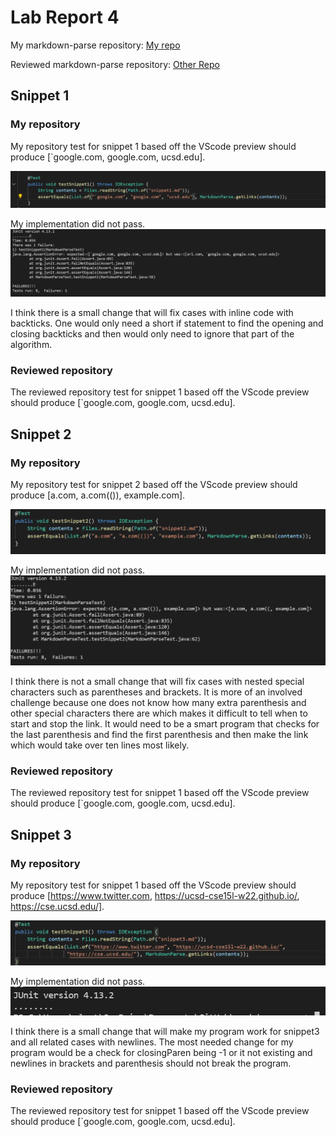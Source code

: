 # Lab Report 4

My markdown-parse repository: 
[My repo](https://github.com/aajc/markdown-parse)

Reviewed markdown-parse repository: 
[Other Repo](https://github.com/tanpatil/markdown-parse)

## Snippet 1

### My repository
My repository test for snippet 1 based off the VScode preview should produce [`google.com, google.com, ucsd.edu].

![Image](pictures/snippet1.png)

My implementation did not pass.
![Image](pictures/snip1test1.png)

I think there is a small change that will fix cases with inline code with backticks. One would only need a short if statement to find the opening and closing backticks and then would only need to ignore that part of the algorithm.

### Reviewed repository
The reviewed repository test for snippet 1 based off the VScode preview should produce [`google.com, google.com, ucsd.edu].

## Snippet 2

### My repository
My repository test for snippet 2 based off the VScode preview should produce [a.com, a.com(()), example.com].

![Image](pictures/snip2test1.png)

My implementation did not pass.
![Image](pictures/snippet2.png)

I think there is not a small change that will fix cases with nested special characters such as parentheses and brackets. It is more of an involved challenge because one does not know how many extra parenthesis and other special characters there are which makes it difficult to tell when to start and stop the link. It would need to be a smart program that checks for the last parenthesis and find the first parenthesis and then make the link which would take over ten lines most likely.

### Reviewed repository
The reviewed repository test for snippet 1 based off the VScode preview should produce [`google.com, google.com, ucsd.edu].

## Snippet 3

### My repository
My repository test for snippet 1 based off the VScode preview should produce [https://www.twitter.com, https://ucsd-cse15l-w22.github.io/, https://cse.ucsd.edu/].

![Image](pictures/snippet3.png)

My implementation did not pass.
![Image](pictures/snip3test1.png)

I think there is a small change that will make my program work for snippet3 and all related cases with newlines. The most needed change for my program would be a check for closingParen being -1 or it not existing and newlines in brackets and parenthesis should not break the program.

### Reviewed repository
The reviewed repository test for snippet 1 based off the VScode preview should produce [`google.com, google.com, ucsd.edu].